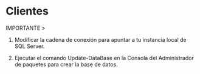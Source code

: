 # Clientes

IMPORTANTE > 

1. Modificar la cadena de conexión para apuntar a tu instancia local de SQL Server.

2. Ejecutar el comando Update-DataBase en la Consola del Administrador de paquetes para crear la base de datos.
